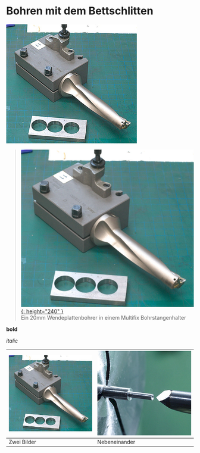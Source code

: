 # Bohren mit dem Bettschlitten

[![Mit seperatem Thumbnail](/docs/assets/images/drilling_with_carriage/thumb/indexable_drill.jpg)](/docs/assets/images/drilling_with_carriage/indexable_drill.jpg)

>[![kleiner skaliert](/docs/assets/images/drilling_with_carriage/indexable_drill.jpg){: height="240" }](/docs/assets/images/drilling_with_carriage/indexable_drill.jpg)  
> Ein 20mm Wendeplattenbohrer in einem Multifix Bohrstangenhalter

**bold**

*italic*

| [![Mit seperatem Thumbnail](/docs/assets/images/drilling_with_carriage/thumb/indexable_drill.jpg)](/docs/assets/images/drilling_with_carriage/indexable_drill.jpg) | [![Mit seperatem Thumbnail](/docs/assets/images/drilling_with_carriage/thumb/micro_drill_1.jpg)](/docs/assets/images/drilling_with_carriage/micro_drill_1.jpg) |
|---------|-----------|
|Zwei Bilder|Nebeneinander|

